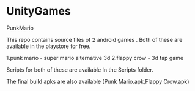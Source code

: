 # UnityGames
PunkMario

This repo contains source files of 2 android games . Both of these are available in the playstore for free.

1.punk mario  - super mario alternative 3d
2.flappy crow -  3d tap game 

Scripts for both of these are available In the Scripts folder.

The final build apks are also available (Punk Mario.apk,Flappy Crow.apk)








